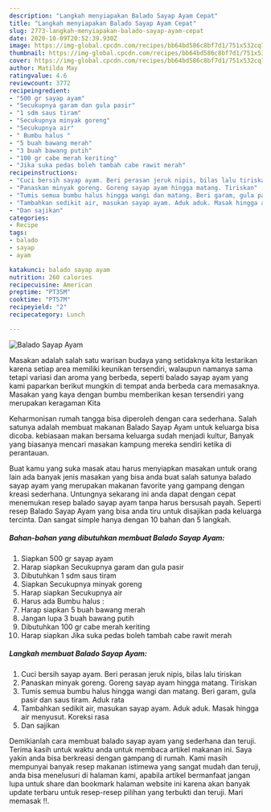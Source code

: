 ```yaml
---
description: "Langkah menyiapakan Balado Sayap Ayam Cepat"
title: "Langkah menyiapakan Balado Sayap Ayam Cepat"
slug: 2773-langkah-menyiapakan-balado-sayap-ayam-cepat
date: 2020-10-09T20:52:39.930Z
image: https://img-global.cpcdn.com/recipes/bb64bd586c8bf7d1/751x532cq70/balado-sayap-ayam-foto-resep-utama.jpg
thumbnail: https://img-global.cpcdn.com/recipes/bb64bd586c8bf7d1/751x532cq70/balado-sayap-ayam-foto-resep-utama.jpg
cover: https://img-global.cpcdn.com/recipes/bb64bd586c8bf7d1/751x532cq70/balado-sayap-ayam-foto-resep-utama.jpg
author: Matilda May
ratingvalue: 4.6
reviewcount: 3772
recipeingredient:
- "500 gr sayap ayam"
- "Secukupnya garam dan gula pasir"
- "1 sdm saus tiram"
- "Secukupnya minyak goreng"
- "Secukupnya air"
- " Bumbu halus "
- "5 buah bawang merah"
- "3 buah bawang putih"
- "100 gr cabe merah keriting"
- "Jika suka pedas boleh tambah cabe rawit merah"
recipeinstructions:
- "Cuci bersih sayap ayam. Beri perasan jeruk nipis, bilas lalu tiriskan"
- "Panaskan minyak goreng. Goreng sayap ayam hingga matang. Tiriskan"
- "Tumis semua bumbu halus hingga wangi dan matang. Beri garam, gula pasir dan saus tiram. Aduk rata"
- "Tambahkan sedikit air, masukan sayap ayam. Aduk aduk. Masak hingga air menyusut. Koreksi rasa"
- "Dan sajikan"
categories:
- Recipe
tags:
- balado
- sayap
- ayam

katakunci: balado sayap ayam 
nutrition: 260 calories
recipecuisine: American
preptime: "PT35M"
cooktime: "PT57M"
recipeyield: "2"
recipecategory: Lunch

---
```



![Balado Sayap Ayam](https://img-global.cpcdn.com/recipes/bb64bd586c8bf7d1/751x532cq70/balado-sayap-ayam-foto-resep-utama.jpg)

Masakan adalah salah satu warisan budaya yang setidaknya kita lestarikan karena setiap area memiliki keunikan tersendiri, walaupun namanya sama tetapi variasi dan aroma yang berbeda, seperti balado sayap ayam yang kami paparkan berikut mungkin di tempat anda berbeda cara memasaknya. Masakan yang kaya dengan bumbu memberikan kesan tersendiri yang merupakan keragaman Kita

Keharmonisan rumah tangga bisa diperoleh dengan cara sederhana. Salah satunya adalah membuat makanan Balado Sayap Ayam untuk keluarga bisa dicoba. kebiasaan makan bersama keluarga sudah menjadi kultur, Banyak yang biasanya mencari masakan kampung mereka sendiri ketika di perantauan.



Buat kamu yang suka masak atau harus menyiapkan masakan untuk orang lain ada banyak jenis masakan yang bisa anda buat salah satunya balado sayap ayam yang merupakan makanan favorite yang gampang dengan kreasi sederhana. Untungnya sekarang ini anda dapat dengan cepat menemukan resep balado sayap ayam tanpa harus bersusah payah.
Seperti resep Balado Sayap Ayam yang bisa anda tiru untuk disajikan pada keluarga tercinta. Dan sangat simple hanya dengan 10 bahan dan 5 langkah.


<!--inarticleads1-->

##### Bahan-bahan yang dibutuhkan membuat Balado Sayap Ayam:

1. Siapkan 500 gr sayap ayam
1. Harap siapkan Secukupnya garam dan gula pasir
1. Dibutuhkan 1 sdm saus tiram
1. Siapkan Secukupnya minyak goreng
1. Harap siapkan Secukupnya air
1. Harus ada  Bumbu halus :
1. Harap siapkan 5 buah bawang merah
1. Jangan lupa 3 buah bawang putih
1. Dibutuhkan 100 gr cabe merah keriting
1. Harap siapkan Jika suka pedas boleh tambah cabe rawit merah




<!--inarticleads2-->

##### Langkah membuat  Balado Sayap Ayam:

1. Cuci bersih sayap ayam. Beri perasan jeruk nipis, bilas lalu tiriskan
1. Panaskan minyak goreng. Goreng sayap ayam hingga matang. Tiriskan
1. Tumis semua bumbu halus hingga wangi dan matang. Beri garam, gula pasir dan saus tiram. Aduk rata
1. Tambahkan sedikit air, masukan sayap ayam. Aduk aduk. Masak hingga air menyusut. Koreksi rasa
1. Dan sajikan




Demikianlah cara membuat balado sayap ayam yang sederhana dan teruji. Terima kasih untuk waktu anda untuk membaca artikel makanan ini. Saya yakin anda bisa berkreasi dengan gampang di rumah. Kami masih mempunyai banyak resep makanan istimewa yang sangat mudah dan teruji, anda bisa menelusuri di halaman kami, apabila artikel bermanfaat jangan lupa untuk share dan bookmark halaman website ini karena akan banyak update terbaru untuk resep-resep pilihan yang terbukti dan teruji. Mari memasak !!. 
